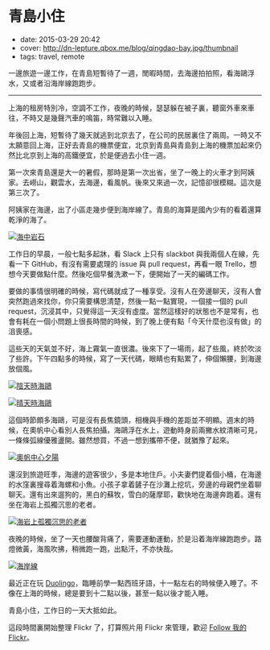 # 青島小住

- date: 2015-03-29 20:42
- cover: http://dn-lepture.qbox.me/blog/qingdao-bay.jpg/thumbnail
- tags: travel, remote

一邊旅遊一邊工作，在青島短暫待了一週，閒暇時間，去海邊拍拍照，看海鷗浮水，又或者沿海岸線跑跑步。

---

上海的租房特別冷，空調不工作，夜晚的時候，瑟瑟躲在被子裏，聽窗外車來車往，不時又是幾聲汽車的鳴笛，時常難以入睡。

年後回上海，短暫待了幾天就逃到北京去了，在公司的民居裏住了兩周。一時又不太願意回上海，正好去青島的機票便宜，北京到青島與青島到上海的機票加起來仍然比北京到上海的高鐵便宜，於是便過去小住一週。

第一次來青島還是大一的暑假，那時是第一次出省，坐了一晚上的火車才到阿姨家。去嶗山，觀雲水，去海邊，看風帆。後來又來過一次，記憶卻很模糊。這次是第三次了。

阿姨家在海邊，出了小區走幾步便到海岸線了。青島的海算是國內少有的看着還算乾淨的海了。

[![海中岩石](//dn-lepture.qbox.me/blog/rocks-in-sea.jpg/thumbnail "青島的海 by Olympus E-PL5")][1]

工作日的早晨，一般七點多起牀，看 Slack 上只有 slackbot 與我兩個人在線，先看一下 GitHub，有沒有需要處理的 issue 與 pull request，再看一眼 Trello，想想今天要做點什麼。然後吃個早餐洗漱一下，便開始了一天的編碼工作。

要做的事情很明確的時候，寫代碼就成了一種享受。沒有人在旁邊聊天，沒有人會突然跑過來找你，你只需要構思清楚，然後一點一點實現，一個接一個的 pull request，沉浸其中，只覺得這一天沒有虛度。當然這樣好的狀態也不是常有，也會有耗在一個小問題上很長時間的時候，到了晚上便有點「今天什麼也沒有做」的沮喪感。

這些天的天氣並不好，海上霧氣一直很濃。後來下了一場雨，起了些風，終於吹淡了些許。下午四點多的時候，寫了一天代碼，眼睛也有點累了，伸個懶腰，到海邊放個風。

[![陰天時海鷗](//dn-lepture.qbox.me/blog/shearwater-mist-day.jpg/thumbnail "陰天時拍攝的海鷗 by iPhone 6")][2]

[![晴天時海鷗](//dn-lepture.qbox.me/blog/shearwaters-sunny-day.jpg/thumbnail "晴天時拍攝的海鷗 by iPhone 6")][3]

這個時節頗多海鷗，可是沒有長焦鏡頭，相機與手機的差距並不明顯。週末的時候，在奧帆中心看別人長焦拍攝，海鷗浮在水上，遊動時身前兩撇水紋清晰可見，一條條弧線優雅盪開。雖然想買，不過一想到攜帶不便，就猶豫了起來。

[![奧帆中心夕陽](//dn-lepture.qbox.me/blog/sunset-at-aofan.jpg/thumbnail "在奧帆中心附近拍攝的夕陽 by iPhone 6")][4]

還沒到旅遊旺季，海邊的遊客很少，多是本地住戶。小夫妻們提着個小桶，在海邊的水窪裏搜尋着海螺和小魚。小孩子拿着鏟子在沙灘上挖坑，旁邊的母親們坐着聊聊天。還有出來遛狗的，黑白的蘇牧，雪白的薩摩耶，歡快地在海邊奔跑着。還有坐在海岩上孤獨沉思的老者。

[![海岩上孤獨沉思的老者](//dn-lepture.qbox.me/blog/thinking-over-sea.jpg/thumbnail "海岩上孤獨沉思的老者 by Olympus E-PL5")][5]

夜晚的時候，坐了一天也腰酸背痛了，需要運動運動，於是沿着海岸線跑跑步。路燈微黃，海風吹拂，稍微跑一跑，出點汗，不亦快哉。

[![海岸線](//dn-lepture.qbox.me/blog/qingdao-bay.jpg/thumbnail "海岸線 by iPhone 6")][6]

最近正在玩 [Duolingo](https://www.duolingo.com/lepture)，臨睡前學一點西班牙語，十一點左右的時候便入睡了。不像在上海的時候，總是要到十二點以後，甚至一點以後才能入睡。

青島小住，工作日的一天大抵如此。

這段時間裏開始整理 Flickr 了，打算照片用 Flickr 來管理，歡迎 [Follow 我的 Flickr](https://www.flickr.com/photos/lepture/)。

[1]: https://www.flickr.com/photos/lepture/16685078337/
[2]: https://www.flickr.com/photos/lepture/16673050299/
[3]: https://www.flickr.com/photos/lepture/16704832398/
[4]: https://www.flickr.com/photos/lepture/16685079697/
[5]: https://www.flickr.com/photos/lepture/16705011880/
[6]: https://www.flickr.com/photos/lepture/16685096857/
